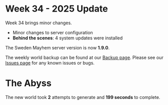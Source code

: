 # Week 34 - 2025 Update

Week 34 brings minor changes.

- Minor changes to server configuration
- **Behind the scenes**: 4 system updates were installed

The Sweden Mayhem server version is now **1.9.0**.

The weekly world backup can be found at our [Backup page](/minecraft/backups).
Please see our [Issues page](/minecraft/issues) for any known issues or bugs.

# The Abyss



The new world took **2** attempts to generate and **199 seconds** to complete.
 
